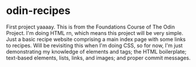 # odin-recipes
First project yaaaay. This is from the Foundations Course of The Odin Project. I'm doing HTML rn, which means this project will be very simple. Just a basic recipe website comprising a main index page with some links to recipes. Will be revisiting this when I'm doing CSS, so for now, I'm just demonstrating my knowledge of elements and tags; the HTML boilerplate; text-based elements, lists, links, and images; and proper commit messages.